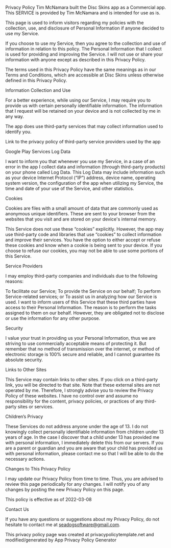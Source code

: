 Privacy Policy
Tim McNamara built the Disc Skins app as a Commercial app. This SERVICE is provided by Tim McNamara and is intended for use as is.

This page is used to inform visitors regarding my policies with the collection, use, and disclosure of Personal Information if anyone decided to use my Service.

If you choose to use my Service, then you agree to the collection and use of information in relation to this policy. The Personal Information that I collect is used for providing and improving the Service. I will not use or share your information with anyone except as described in this Privacy Policy.

The terms used in this Privacy Policy have the same meanings as in our Terms and Conditions, which are accessible at Disc Skins unless otherwise defined in this Privacy Policy.

Information Collection and Use

For a better experience, while using our Service, I may require you to provide us with certain personally identifiable information. The information that I request will be retained on your device and is not collected by me in any way.

The app does use third-party services that may collect information used to identify you.

Link to the privacy policy of third-party service providers used by the app

Google Play Services
Log Data

I want to inform you that whenever you use my Service, in a case of an error in the app I collect data and information (through third-party products) on your phone called Log Data. This Log Data may include information such as your device Internet Protocol (“IP”) address, device name, operating system version, the configuration of the app when utilizing my Service, the time and date of your use of the Service, and other statistics.

Cookies

Cookies are files with a small amount of data that are commonly used as anonymous unique identifiers. These are sent to your browser from the websites that you visit and are stored on your device's internal memory.

This Service does not use these “cookies” explicitly. However, the app may use third-party code and libraries that use “cookies” to collect information and improve their services. You have the option to either accept or refuse these cookies and know when a cookie is being sent to your device. If you choose to refuse our cookies, you may not be able to use some portions of this Service.

Service Providers

I may employ third-party companies and individuals due to the following reasons:

To facilitate our Service;
To provide the Service on our behalf;
To perform Service-related services; or
To assist us in analyzing how our Service is used.
I want to inform users of this Service that these third parties have access to their Personal Information. The reason is to perform the tasks assigned to them on our behalf. However, they are obligated not to disclose or use the information for any other purpose.

Security

I value your trust in providing us your Personal Information, thus we are striving to use commercially acceptable means of protecting it. But remember that no method of transmission over the internet, or method of electronic storage is 100% secure and reliable, and I cannot guarantee its absolute security.

Links to Other Sites

This Service may contain links to other sites. If you click on a third-party link, you will be directed to that site. Note that these external sites are not operated by me. Therefore, I strongly advise you to review the Privacy Policy of these websites. I have no control over and assume no responsibility for the content, privacy policies, or practices of any third-party sites or services.

Children’s Privacy

These Services do not address anyone under the age of 13. I do not knowingly collect personally identifiable information from children under 13 years of age. In the case I discover that a child under 13 has provided me with personal information, I immediately delete this from our servers. If you are a parent or guardian and you are aware that your child has provided us with personal information, please contact me so that I will be able to do the necessary actions.

Changes to This Privacy Policy

I may update our Privacy Policy from time to time. Thus, you are advised to review this page periodically for any changes. I will notify you of any changes by posting the new Privacy Policy on this page.

This policy is effective as of 2022-03-08

Contact Us

If you have any questions or suggestions about my Privacy Policy, do not hesitate to contact me at seadogsoftware@gmail.com.

This privacy policy page was created at privacypolicytemplate.net and modified/generated by App Privacy Policy Generator
